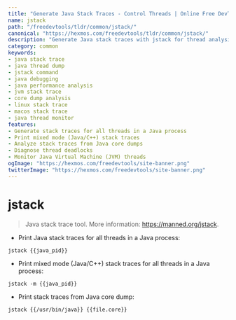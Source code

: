 ```yaml
---
title: "Generate Java Stack Traces - Control Threads | Online Free DevTools by Hexmos"
name: jstack
path: "/freedevtools/tldr/common/jstack/"
canonical: "https://hexmos.com/freedevtools/tldr/common/jstack/"
description: "Generate Java stack traces with jstack for thread analysis and debugging. Diagnose performance bottlenecks and identify deadlocks using the command line. Free online tool, no registration required."
category: common
keywords:
- java stack trace
- java thread dump
- jstack command
- java debugging
- java performance analysis
- jvm stack trace
- core dump analysis
- linux stack trace
- macos stack trace
- java thread monitor
features:
- Generate stack traces for all threads in a Java process
- Print mixed mode (Java/C++) stack traces
- Analyze stack traces from Java core dumps
- Diagnose thread deadlocks
- Monitor Java Virtual Machine (JVM) threads
ogImage: "https://hexmos.com/freedevtools/site-banner.png"
twitterImage: "https://hexmos.com/freedevtools/site-banner.png"
---
```


# jstack

> Java stack trace tool.
> More information: <https://manned.org/jstack>.

- Print Java stack traces for all threads in a Java process:

`jstack {{java_pid}}`

- Print mixed mode (Java/C++) stack traces for all threads in a Java process:

`jstack -m {{java_pid}}`

- Print stack traces from Java core dump:

`jstack {{/usr/bin/java}} {{file.core}}`
